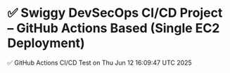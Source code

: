 # ✅ Swiggy DevSecOps CI/CD Project – GitHub Actions Based (Single EC2 Deployment)
✅ GitHub Actions CI/CD Test on Thu Jun 12 16:09:47 UTC 2025
